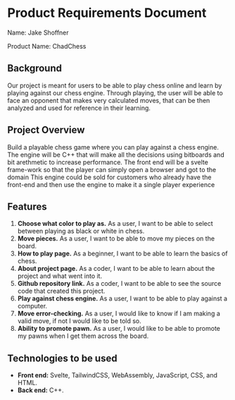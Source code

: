 # Product Requirements Document
Name: Jake Shoffner

Product Name: ChadChess

## Background
Our project is meant for users to be able to play chess online and learn by playing against our chess engine. Through playing, the user will be able to face an opponent that makes very calculated moves, that can be then analyzed and used for reference in their learning.

## Project Overview
Build a playable chess game where you can play against a chess engine.
The engine will be C++ that will make all the decisions using bitboards and bit arethmetic to increase performance.
The front end will be a svelte frame-work so that the player can simply open a browser and got to the domain
This engine could be sold for customers who already have the front-end and then use the engine to make it a single player experience

## Features
1. **Choose what color to play as.** As a user, I want to be able to select between playing as black or white in chess.
2. **Move pieces.** As a user, I want to be able to move my pieces on the board.
3. **How to play page.** As a beginner, I want to be able to learn the basics of chess.
4. **About project page.** As a coder, I want to be able to learn about the project and what went into it.
5. **Github repository link.** As a coder, I want to be able to see the source code that created this project.
6. **Play against chess engine.** As a user, I want to be able to play against a computer.
7. **Move error-checking.** As a user, I would like to know if I am making a valid move, if not I would like to be told so.
8. **Ability to promote pawn.** As a user, I would like to be able to promote my pawns when I get them across the board.

## Technologies to be used
* **Front end:** Svelte, TailwindCSS, WebAssembly, JavaScript, CSS, and HTML.
* **Back end:** C++.